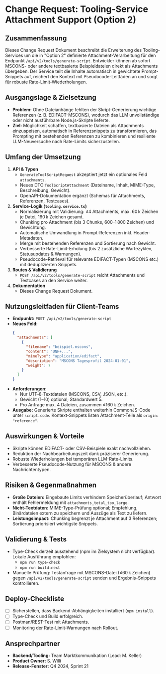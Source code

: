 # Change Request: Tooling-Service Attachment Support (Option 2)

## Zusammenfassung
Dieses Change Request Dokument beschreibt die Erweiterung des Tooling-Services um die in "Option 2" definierte Attachment-Verarbeitung für den Endpunkt `/api/v2/tools/generate-script`. Entwickler können ab sofort MSCONS- oder andere textbasierte Beispieldateien direkt als Attachments übergeben. Der Service teilt die Inhalte automatisch in gewichtete Prompt-Snippets auf, reichert den Kontext mit Pseudocode-Leitfäden an und sorgt für robuste Rate-Limit-Wiederholungen.

## Ausgangslage & Zielsetzung
- **Problem:** Ohne Dateianhänge fehlten der Skript-Generierung wichtige Referenzen (z. B. EDIFACT-MSCONS), wodurch das LLM unvollständige oder nicht ausführbare Node.js-Skripte lieferte.
- **Ziel:** Möglichkeit schaffen, textbasierte Dateien als Attachments einzuspeisen, automatisch in Referenzsnippets zu transformieren, das Prompting mit bestehenden Referenzen zu kombinieren und resiliente LLM-Neuversuche nach Rate-Limits sicherzustellen.

## Umfang der Umsetzung
1. **API & Typen**
   - `GenerateToolScriptRequest` akzeptiert jetzt ein optionales Feld `attachments`.
   - Neues DTO `ToolScriptAttachment` (Dateiname, Inhalt, MIME-Type, Beschreibung, Gewicht).
   - OpenAPI-Dokumentation ergänzt (Schemas für Attachments, Referenzen, Testcases).
2. **Service-Logik (`tooling.service.ts`)**
   - Normalisierung mit Validierung: ≤4 Attachments, max. 60 k Zeichen je Datei, 160 k Zeichen gesamt.
   - Chunking pro Attachment (bis 3 Chunks, 600–1 800 Zeichen) und Gewichtung.
   - Automatische Umwandlung in Prompt-Referenzen inkl. Header-Metadaten.
   - Merge mit bestehenden Referenzen und Sortierung nach Gewicht.
   - Verbesserte Rate-Limit-Erholung (bis 2 zusätzliche Wartezyklen, Statusupdates & Warnungen).
   - Pseudocode-Retrieval für relevante EDIFACT-Typen (MSCONS etc.) mit deduplizierten Snippets.
3. **Routes & Validierung**
   - `POST /api/v2/tools/generate-script` reicht Attachments und Testcases an den Service weiter.
4. **Dokumentation**
   - Dieses Change Request Dokument.

## Nutzungsleitfaden für Client-Teams
- **Endpunkt:** `POST /api/v2/tools/generate-script`
- **Neues Feld:**
  ```json
  {
    "attachments": [
      {
        "filename": "beispiel.mscons",
        "content": "UNH+...",
        "mimeType": "application/edifact",
        "description": "MSCONS Tagesprofil 2024-01-01",
        "weight": 7
      }
    ]
  }
  ```
- **Anforderungen:**
  - Nur UTF‑8-Textdateien (MSCONS, CSV, JSON, etc.).
  - Gewicht (1–10) optional; Standardwert 5.
  - Pro Anfrage max. 4 Dateien, zusammen ≤160 k Zeichen.
- **Ausgabe:** Generierte Skripte enthalten weiterhin CommonJS-Code unter `script.code`. Kontext-Snippets listen Attachment-Teile als `origin: "reference"`.

## Auswirkungen & Vorteile
- Skripte können EDIFACT- oder CSV-Beispiele exakt nachvollziehen.
- Reduktion der Nachbearbeitungszeit dank präziserer Generierung.
- Robuste Wiederholungen bei temporären LLM-Rate-Limits.
- Verbesserte Pseudocode-Nutzung für MSCONS & andere Nachrichtentypen.

## Risiken & Gegenmaßnahmen
- **Große Dateien:** Eingebaute Limits verhindern Speicherüberlauf; Antwort enthält Fehlermeldung mit `attachments_total_too_large`.
- **Nicht-Textdaten:** MIME-Type-Prüfung optional; Empfehlung, Binärdateien extern zu speichern und Auszüge als Text zu liefern.
- **Leistungsimpact:** Chunking begrenzt je Attachment auf 3 Referenzen; Sortierung priorisiert wichtigste Snippets.

## Validierung & Tests
- Type-Check derzeit ausstehend (npm im Zielsystem nicht verfügbar). Lokale Ausführung empfohlen:
  - `npm run type-check`
  - `npm run build:next`
- Manuelle Prüfung: Testanfrage mit MSCONS-Datei (≤60 k Zeichen) gegen `/api/v2/tools/generate-script` senden und Ergebnis-Snippets kontrollieren.

## Deploy-Checkliste
- [ ] Sicherstellen, dass Backend-Abhängigkeiten installiert (`npm install`).
- [ ] Type-Check und Build erfolgreich.
- [ ] Postman/REST-Test mit Attachments.
- [ ] Monitoring der Rate-Limit-Warnungen nach Rollout.

## Ansprechpartner
- **Backend/Tooling:** Team Marktkommunikation (Lead: M. Keller)
- **Product Owner:** S. Willi
- **Release-Fenster:** Q4 2024, Sprint 21
